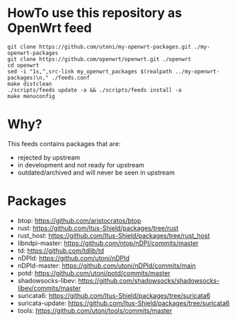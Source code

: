 HowTo use this repository as OpenWrt feed
=========================================

```shell
git clone https://github.com/utoni/my-openwrt-packages.git ./my-openwrt-packages
git clone https://github.com/openwrt/openwrt.git ./openwrt
cd openwrt
sed -i "1s,^,src-link my_openwrt_packages $(realpath ../my-openwrt-packages)\n," ./feeds.conf
make distclean
./scripts/feeds update -a && ./scripts/feeds install -a
make menuconfig
```

Why?
====

This feeds contains packages that are:

 * rejected by upstream
 * in development and not ready for upstream
 * outdated/archived and will never be seen in upstream

Packages
========

 * btop: https://github.com/aristocratos/btop
 * rust: https://github.com/Itus-Shield/packages/tree/rust
 * rust_host: https://github.com/Itus-Shield/packages/tree/rust_host
 * libndpi-master: https://github.com/ntop/nDPI/commits/master
 * td: https://github.com/tdlib/td
 * nDPId: https://github.com/utoni/nDPId
 * nDPId-master: https://github.com/utoni/nDPId/commits/main
 * potd: https://github.com/utoni/potd/commits/master
 * shadowsocks-libev: https://github.com/shadowsocks/shadowsocks-libev/commits/master
 * suricata6: https://github.com/Itus-Shield/packages/tree/suricata6
 * suricata-update: https://github.com/Itus-Shield/packages/tree/suricata6
 * tools: https://github.com/utoni/tools/commits/master
